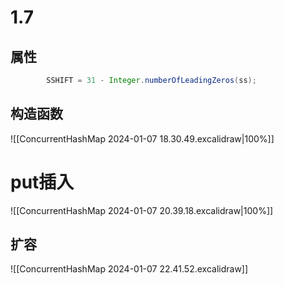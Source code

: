 # 1.7
## 属性

```java
        SSHIFT = 31 - Integer.numberOfLeadingZeros(ss);

```

## 构造函数

![[ConcurrentHashMap 2024-01-07 18.30.49.excalidraw|100%]]
# put插入

![[ConcurrentHashMap 2024-01-07 20.39.18.excalidraw|100%]]
## 扩容

![[ConcurrentHashMap 2024-01-07 22.41.52.excalidraw]]